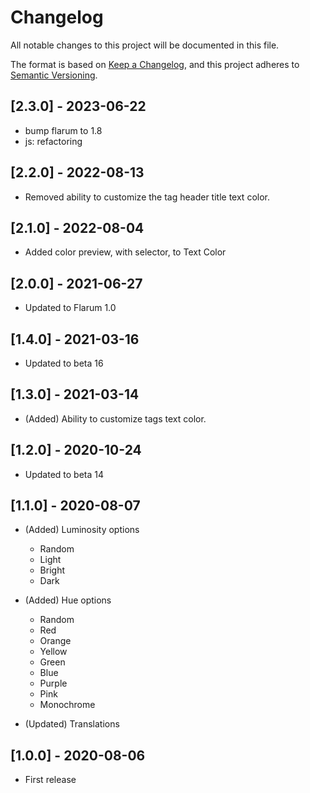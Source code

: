 # Changelog

All notable changes to this project will be documented in this file.

The format is based on [Keep a Changelog](https://keepachangelog.com/en/1.0.0/),
and this project adheres to [Semantic Versioning](https://semver.org/spec/v2.0.0.html).

## [2.3.0] - 2023-06-22

- bump flarum to 1.8
- js: refactoring

## [2.2.0] - 2022-08-13

- Removed ability to customize the tag header title text color.

## [2.1.0] - 2022-08-04

- Added color preview, with selector, to Text Color

## [2.0.0] - 2021-06-27

- Updated to Flarum 1.0

## [1.4.0] - 2021-03-16

- Updated to beta 16

## [1.3.0] - 2021-03-14

- (Added) Ability to customize tags text color.

## [1.2.0] - 2020-10-24

- Updated to beta 14

## [1.1.0] - 2020-08-07

- (Added) Luminosity options
  - Random
  - Light
  - Bright
  - Dark
- (Added) Hue options
  - Random
  - Red
  - Orange
  - Yellow
  - Green
  - Blue
  - Purple
  - Pink
  - Monochrome

- (Updated) Translations

## [1.0.0] - 2020-08-06

- First release
